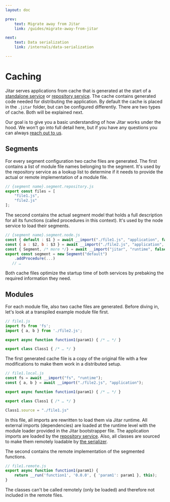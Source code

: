 ```yaml
---
layout: doc

prev:
    text: Migrate away from Jitar
    link: /guides/migrate-away-from-jitar

next:
    text: Data serialization
    link: /internals/data-serialization

---
```


# Caching

Jitar serves applications from cache that is generated at the start of a [standalone service](../fundamentals/runtime-services#standalone) or [repository service](../fundamentals/runtime-services#repository). The cache contains generated code needed for distributing the application. By default the cache is placed in the `.jitar` folder, but can be configured differently. There are two types of cache. Both will be explained next.

Our goal is to give you a basic understanding of how Jitar works under the hood. We won't go into full detail here, but if you have any questions you can always [reach out to us](../community/get-help).

## Segments

For every segment configuration two cache files are generated. The first contains a list of module file names belonging to the segment. It's used by the repository service as a lookup list to determine if it needs to provide the actual or remote implementation of a module file.

```js
// {segment name}.segment.repository.js
export const files = [
    "file1.js",
    "file2.js"
];
```

The second contains the actual segment model that holds a full description for all its functions (called procedures in this context). It's used by the node service to load their segments.

```js
// {segment name}.segment.node.js
const { default : $1 } = await __import("./file1.js", "application", false);
const { a : $2, b : $3 } = await __import("./file2.js", "application", false);
const { Segment, /* more */} = await __import("jitar", "runtime", false);
export const segment = new Segment("default")
    .addProcedure(...)
   // …
```

Both cache files optimize the startup time of both services by prebaking the required information they need.

## Modules

For each module file, also two cache files are generated. Before diving in, let's look at a transpiled example module file first. 

```js
// file1.js
import fs from 'fs';
import { a, b } from './file2.js';

export async function function1(param1) { /* … */ }

export class Class1 { /* … */ }
```

The first generated cache file is a copy of the original file with a few modifications to make them work in a distributed setup.

```js
// file1.local.js
const fs = await __import("fs", "runtime");
const { a, b } = await __import("./file2.js", "application");

export async function function1(param1) { /* … */ }

export class Class1 { /* … */ }

Class1.source = "./file1.js"
```

In this file, all imports are rewritten to load them via Jitar runtime. All external imports (dependencies) are loaded at the runtime level with the module loader provided in the Jitar bootstrapper file. The application imports are loaded by the [repository service](../fundamentals/runtime-services#repository). Also, all classes are sourced to make them remotely loadable by [the serializer](./data-serialization).

The second contains the remote implementation of the segmented functions.

```js
// file1.remote.js
export async function function1(param1) {
    return __run('function1', '0.0.0', { 'param1': param1 }, this);
}
```

The classes can't be called remotely (only be loaded) and therefore not included in the remote files.
